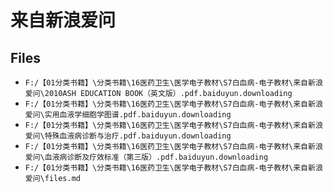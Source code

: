 # 来自新浪爱问

## Files

- `F:/【01分类书籍】\分类书籍\16医药卫生\医学电子教材\S7白血病-电子教材\来自新浪爱问\2010ASH EDUCATION BOOK（英文版）.pdf.baiduyun.downloading`
- `F:/【01分类书籍】\分类书籍\16医药卫生\医学电子教材\S7白血病-电子教材\来自新浪爱问\实用血液学细胞学图谱.pdf.baiduyun.downloading`
- `F:/【01分类书籍】\分类书籍\16医药卫生\医学电子教材\S7白血病-电子教材\来自新浪爱问\特殊血液病诊断与治疗.pdf.baiduyun.downloading`
- `F:/【01分类书籍】\分类书籍\16医药卫生\医学电子教材\S7白血病-电子教材\来自新浪爱问\血液病诊断及疗效标准（第三版）.pdf.baiduyun.downloading`
- `F:/【01分类书籍】\分类书籍\16医药卫生\医学电子教材\S7白血病-电子教材\来自新浪爱问\files.md`

